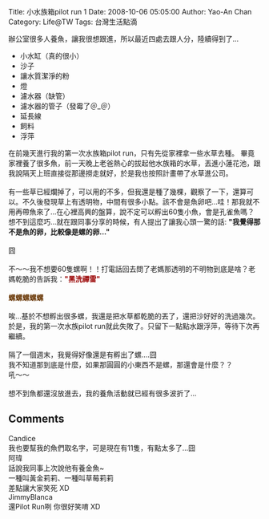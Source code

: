 Title: 小水族箱pilot run 1
Date: 2008-10-06 05:05:00
Author: Yao-An Chan
Category: Life@TW
Tags: 台灣生活點滴


<div class='post'>
辦公室很多人養魚，讓我很想跟進，所以最近四處去跟人分，陸續得到了...<br /><ul><li>小水缸（真的很小）</li><li>沙子</li><li>讓水質潔淨的粉</li><li>燈</li><li>濾水器（缺管）</li><li>濾水器的管子（發霉了＠_＠）</li><li>延長線</li><li>飼料</li><li>浮萍<br /></li></ul>在前幾天進行我的第一次水族箱pilot run，只有先從家裡拿一些水草去種。  畢竟家裡養了很多魚，前一天晚上老爸熱心的拔起他水族箱的水草，丟進小蓮花池，跟我說隔天上班直接從那邊撈走就好，於是我也按照計畫帶了水草進公司。<br /><br />有一些草已經爛掉了，可以用的不多，但我還是種了幾棵，觀察了一下，還算可以。不久後發現草上有透明物，中間有很多小點。該不會是魚卵吧...哇！那我就不用再帶魚來了...在心裡高興的盤算，說不定可以孵出60隻小魚，會是孔雀魚嗎？想不到這麼巧...就在跟同事分享的時候，有人提出了讓我心頭一驚的話: <span style="font-weight: bold;">"我覺得那不是魚的卵，比較像是螺的卵..."   </span><br /><br />囧<br /><br />不～～我不想要60隻螺啊！！打電話回去問了老媽那透明的不明物到底是啥？老媽乾脆的告訴我：<span style="font-weight: bold; color: rgb(153, 0, 0);">"黑洗禪雷"</span><br /><br /><span style="font-weight: bold; color: rgb(102, 51, 0);">螺螺螺螺螺</span><br /><br />唉...基於不想孵出很多螺，我還是把水草都乾脆的丟了，還把沙好好的洗過幾次。於是，我的第一次水族pilot run就此失敗了。只留下一點點水跟浮萍，等待下次再繼續。<br /><br />隔了一個週末，我覺得好像還是有孵出了螺....囧<br />我不知道那到底是什麼，如果那圓圓的小東西不是螺，那還會是什麼？？<br />吼～～<br /><br />想不到魚都還沒放進去，我的養魚活動就已經有很多波折了...</div>
<h2>Comments</h2>
<div class='comments'>
<div class='comment'>
<div class='author'>Candice</div>
<div class='content'>
我也要幫我的魚們取名字，可是現在有11隻，有點太多了...囧</div>
</div>
<div class='comment'>
<div class='author'>阿瑋</div>
<div class='content'>
話說我同事上次說他有養金魚~<BR/>一種叫黃金莉莉、一種叫草莓莉莉<BR/>差點讓大家笑死 XD</div>
</div>
<div class='comment'>
<div class='author'>JimmyBlanca</div>
<div class='content'>
還Pilot Run咧 你很好笑唷 XD</div>
</div>
</div>
